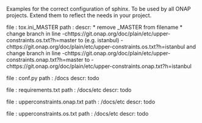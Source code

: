 Examples for the correct configuration of sphinx.
To be used by all ONAP projects.
Extend them to reflect the needs in your project.

file : tox.ini_MASTER
path : <project>
descr: * remove _MASTER from filename
       * change branch in line
         -chttps://git.onap.org/doc/plain/etc/upper-constraints.os.txt?h=master
         to <newbranch> (e.g. istanbul)
         -chttps://git.onap.org/doc/plain/etc/upper-constraints.os.txt?h=istanbul
         and change branch in line
         -chttps://git.onap.org/doc/plain/etc/upper-constraints.onap.txt?h=master
         to
         -chttps://git.onap.org/doc/plain/etc/upper-constraints.onap.txt?h=istanbul

file : conf.py
path : <project>/docs
descr: todo

file : requirements.txt
path : <project>/docs/etc
descr: todo

file : upperconstraints.onap.txt
path : <project>/docs/etc
descr: todo

file : upperconstraints.os.txt
path : <project>/docs/etc
descr: todo
